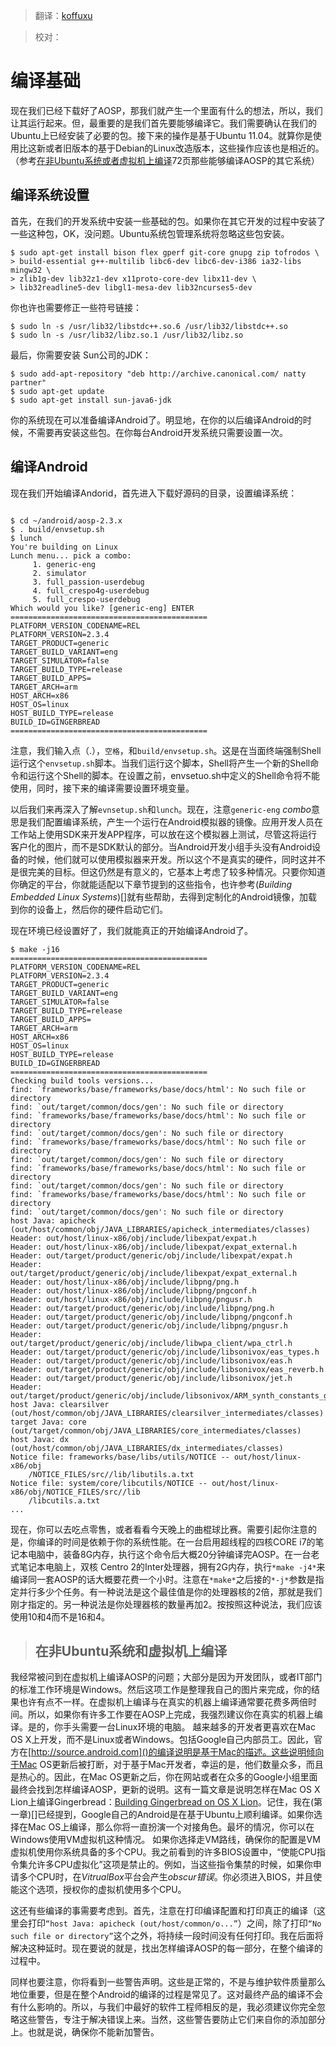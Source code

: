 > 翻译：[koffuxu](https://github.com/koffuxu)

> 校对：

# 编译基础
现在我们已经下载好了AOSP，那我们就产生一个里面有什么的想法，所以，我们让其运行起来。但，最重要的是我们首先要能够编译它。我们需要确认在我们的Ubuntu上已经安装了必要的包。接下来的操作是基于Ubuntu 11.04。就算你是使用比这新或者旧版本的基于Debian的Linux改造版本，这些操作应该也是相近的。（参考[在非Ubuntu系统或者虚拟机上编译]()72页那些能够编译AOSP的其它系统）

## 编译系统设置

首先，在我们的开发系统中安装一些基础的包。如果你在其它开发的过程中安装了一些这种包，OK，没问题。Ubuntu系统包管理系统将忽略这些包安装。

```
$ sudo apt-get install bison flex gperf git-core gnupg zip tofrodos \ 
> build-essential g++-multilib libc6-dev libc6-dev-i386 ia32-libs mingw32 \ 
> zlib1g-dev lib32z1-dev x11proto-core-dev libx11-dev \ 
> lib32readline5-dev libgl1-mesa-dev lib32ncurses5-dev

```

你也许也需要修正一些符号链接：

```
$ sudo ln -s /usr/lib32/libstdc++.so.6 /usr/lib32/libstdc++.so
$ sudo ln -s /usr/lib32/libz.so.1 /usr/lib32/libz.so
```

最后，你需要安装 Sun公司的JDK：

```
$ sudo add-apt-repository "deb http://archive.canonical.com/ natty partner"
$ sudo apt-get update
$ sudo apt-get install sun-java6-jdk
```

你的系统现在可以准备编译Android了。明显地，在你的以后编译Android的时候，不需要再安装这些包。在你每台Android开发系统只需要设置一次。

## 编译Android

现在我们开始编译Andorid，首先进入下载好源码的目录，设置编译系统：


```

$ cd ~/android/aosp-2.3.x
$ . build/envsetup.sh
$ lunch
You're building on Linux
Lunch menu... pick a combo:
     1. generic-eng
     2. simulator
     3. full_passion-userdebug
     4. full_crespo4g-userdebug
     5. full_crespo-userdebug
Which would you like? [generic-eng] ENTER
============================================
PLATFORM_VERSION_CODENAME=REL
PLATFORM_VERSION=2.3.4
TARGET_PRODUCT=generic
TARGET_BUILD_VARIANT=eng
TARGET_SIMULATOR=false
TARGET_BUILD_TYPE=release
TARGET_BUILD_APPS=
TARGET_ARCH=arm
HOST_ARCH=x86
HOST_OS=linux
HOST_BUILD_TYPE=release
BUILD_ID=GINGERBREAD
============================================

```

注意，我们输入点（.），`空格`，和`build/envsetup.sh`。这是在当面终端强制Shell运行这个`envsetup.sh`脚本。当我们运行这个脚本，Shell将产生一个新的Shell命令和运行这个Shell的脚本。在设置之前，envsetuo.sh中定义的Shell命令将不能使用，同时，接下来的编译需要设置环境变量。

以后我们来再深入了解`evnsetup.sh`和`lunch`。现在，注意`generic-eng` *combo*意思是我们配置编译系统，产生一个运行在Android模拟器的镜像。应用开发人员在工作站上使用SDK来开发APP程序，可以放在这个模拟器上测试，尽管这将运行客户化的图片，而不是SDK默认的部分。当Android开发小组手头没有Android设备的时候，他们就可以使用模拟器来开发。所以这个不是真实的硬件，同时这并不是很完美的目标。但这仍然是有意义的，它基本上考虑了较多种情况。只要你知道你确定的平台，你就能适配以下章节提到的这些指令，也许参考(*Building Embedded Linux Systems*)[]就有些帮助，去得到定制化的Android镜像，加载到你的设备上，然后你的硬件启动它们。

现在环境已经设置好了，我们就能真正的开始编译Android了。

```
$ make -j16
============================================
PLATFORM_VERSION_CODENAME=REL
PLATFORM_VERSION=2.3.4
TARGET_PRODUCT=generic
TARGET_BUILD_VARIANT=eng
TARGET_SIMULATOR=false
TARGET_BUILD_TYPE=release
TARGET_BUILD_APPS=
TARGET_ARCH=arm
HOST_ARCH=x86
HOST_OS=linux
HOST_BUILD_TYPE=release
BUILD_ID=GINGERBREAD
============================================
Checking build tools versions...
find: `frameworks/base/frameworks/base/docs/html': No such file or directory
find: `out/target/common/docs/gen': No such file or directory
find: `frameworks/base/frameworks/base/docs/html': No such file or directory
find: `out/target/common/docs/gen': No such file or directory
find: `frameworks/base/frameworks/base/docs/html': No such file or directory
find: `out/target/common/docs/gen': No such file or directory
find: `frameworks/base/frameworks/base/docs/html': No such file or directory
find: `out/target/common/docs/gen': No such file or directory
find: `frameworks/base/frameworks/base/docs/html': No such file or directory
find: `out/target/common/docs/gen': No such file or directory
host Java: apicheck (out/host/common/obj/JAVA_LIBRARIES/apicheck_intermediates/classes)
Header: out/host/linux-x86/obj/include/libexpat/expat.h
Header: out/host/linux-x86/obj/include/libexpat/expat_external.h
Header: out/target/product/generic/obj/include/libexpat/expat.h
Header: out/target/product/generic/obj/include/libexpat/expat_external.h
Header: out/host/linux-x86/obj/include/libpng/png.h
Header: out/host/linux-x86/obj/include/libpng/pngconf.h
Header: out/host/linux-x86/obj/include/libpng/pngusr.h
Header: out/target/product/generic/obj/include/libpng/png.h
Header: out/target/product/generic/obj/include/libpng/pngconf.h
Header: out/target/product/generic/obj/include/libpng/pngusr.h
Header: out/target/product/generic/obj/include/libwpa_client/wpa_ctrl.h
Header: out/target/product/generic/obj/include/libsonivox/eas_types.h
Header: out/target/product/generic/obj/include/libsonivox/eas.h
Header: out/target/product/generic/obj/include/libsonivox/eas_reverb.h
Header: out/target/product/generic/obj/include/libsonivox/jet.h
Header: out/target/product/generic/obj/include/libsonivox/ARM_synth_constants_gnu.inc
host Java: clearsilver (out/host/common/obj/JAVA_LIBRARIES/clearsilver_intermediates/classes)
target Java: core (out/target/common/obj/JAVA_LIBRARIES/core_intermediates/classes)
host Java: dx (out/host/common/obj/JAVA_LIBRARIES/dx_intermediates/classes)
Notice file: frameworks/base/libs/utils/NOTICE -- out/host/linux-x86/obj
    /NOTICE_FILES/src//lib/libutils.a.txt
Notice file: system/core/libcutils/NOTICE -- out/host/linux-x86/obj/NOTICE_FILES/src//lib
    /libcutils.a.txt
...
```

现在，你可以去吃点零售，或者看看今天晚上的曲棍球比赛。需要引起你注意的是，你编译的时间是依赖于你的系统性能。在一台启用超线程的四核CORE i7的笔记本电脑中，装备8G内存，执行这个命令后大概20分钟编译完AOSP。在一台老式笔记本电脑上，双核 Centro 2的Inter处理器，拥有2G内存，执行`*make -j4*`来编译同一套AOSP的话大概要花费一个小时。注意在`*make*`之后接的`*-j*`参数是指定并行多少个任务。有一种说法是这个最佳值是你的处理器核的2倍，那就是我们刚才指定的。另一种说法是你处理器核的数量再加2。按按照这种说法，我们应该使用10和4而不是16和4。 


> ## 在非Ubuntu系统和虚拟机上编译
我经常被问到在虚拟机上编译AOSP的问题；大部分是因为开发团队，或者IT部门的标准工作环境是Windows。然后这项工作是整理我自己的图片来完成，你的结果也许有点不一样。在虚拟机上编译与在真实的机器上编译通常要花费多两倍时间。所以，如果你有许多工作要在AOSP上完成，我强烈建议你在真实的机器上编译。是的，你手头需要一台Linux环境的电脑。
越来越多的开发者更喜欢在Mac OS X上开发，而不是Linux或者Windows。包括Google自己内部员工。因此，官方在[http://source.android.com]()的编译说明是基于Mac的描述。这些说明倾向于Mac OS更新后被打断，对于基于Mac开发者，幸运的是，他们数量众多，而且是热心的。因此，在Mac OS更新之后，你在网站或者在众多的Google小组里面最终会找到怎样编译AOSP，更新的说明。这有一篇文章是说明怎样在Mac OS X Lion上编译Gingerbread：[Building Gingerbread on OS X Lion]()。记住，我在(第一章)[]已经提到，Google自己的Android是在基于Ubuntu上顺利编译。如果你选择在Mac OS上编译，那么你将一直扮演一个对接角色。最坏的情况，你可以在Windows使用VM虚拟机这种情况。
如果你选择走VM路线，确保你的配置是VM虚拟机使用你系统具备的多个CPU。我之前看到的许多BIOS设置中，“使能CPU指令集允许多CPU虚拟化”这项是禁止的。例如，当这些指令集禁的时候，如果你申请多个CPU时，在*VitrualBox*平台会产生*obscur错误*。你必须进入BIOS，并且使能这个选项，授权你的虚拟机使用多个CPU。

这还有些编译的事需要考虑到。首先，注意在打印编译配置和打印真正的编译（这里会打印`“host Java: apicheck (out/host/common/o...”`）之间，除了打印`“No such file or directory”`这个之外，将持续一段时间没有任何打印。我在后面将解决这种延时。现在要说的就是，找出怎样编译AOSP的每一部分，在整个编译的过程中。

同样也要注意，你将看到一些警告声明。这些是正常的，不是与维护软件质量那么地位重要，但是在整个Android的编译的过程是常见了。这对最终产品的编译不会有什么影响的。所以，与我们中最好的软件工程师相反的是，我必须建议你完全忽略这些警告，专注于解决错误上来。当然，这些警告要防止它们来自你的添加部分上。也就是说，确保你不能新加警告。
